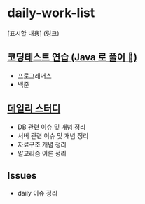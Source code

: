 # daily-work-list




[표시할 내용] (링크)

## [코딩테스트 연습 (Java 로 풀이 📝)](https://github.com/januarry22/daily-work-list/tree/main/codingTest)

  - 프로그래머스
  - 백준




## [데일리 스터디](https://github.com/januarry22/daily-work-list/tree/main/daily-study)
  - DB 관련 이슈 및 개념 정리 
  - 서버 관련 이슈 및 개념 정리 
  - 자료구조 개념 정리 
  - 알고리즘 이론 정리 


## Issues
  - daily 이슈 정리 
